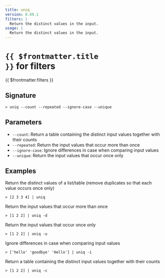 ```yaml
---
title: uniq
version: 0.69.1
filters: |
  Return the distinct values in the input.
usage: |
  Return the distinct values in the input.
---
```


# <code>{{ $frontmatter.title }}</code> for filters

<div style='white-space: pre-wrap;margin-top: 10px'>{{ $frontmatter.filters }}</div>

## Signature

```> uniq --count --repeated --ignore-case --unique```

## Parameters

 -  `--count`: Return a table containing the distinct input values together with their counts
 -  `--repeated`: Return the input values that occur more than once
 -  `--ignore-case`: Ignore differences in case when comparing input values
 -  `--unique`: Return the input values that occur once only

## Examples

Return the distinct values of a list/table (remove duplicates so that each value occurs once only)
```shell
> [2 3 3 4] | uniq
```

Return the input values that occur more than once
```shell
> [1 2 2] | uniq -d
```

Return the input values that occur once only
```shell
> [1 2 2] | uniq -u
```

Ignore differences in case when comparing input values
```shell
> ['hello' 'goodbye' 'Hello'] | uniq -i
```

Return a table containing the distinct input values together with their counts
```shell
> [1 2 2] | uniq -c
```
